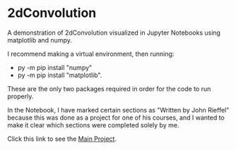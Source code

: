 # 2dConvolution
A demonstration of 2dConvolution visualized in Jupyter Notebooks using matplotlib and numpy.

I recommend making a virtual environment, then running:
- py -m pip install "numpy"
- py -m pip install "matplotlib".

These are the only two packages required in order for the code to run properly.

In the Notebook, I have marked certain sections as "Written by John Rieffel" because this was done as a project for one of his courses, and I wanted to make it clear which sections were completed solely by me.

Click this link to see the [Main Project](https://github.com/gradybos/2dConvolution/blob/main/2dConvolution.ipynb).